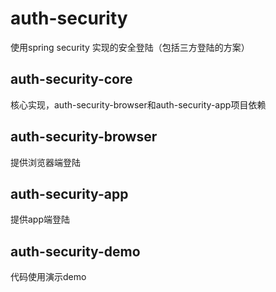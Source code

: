 # auth-security
使用spring security 实现的安全登陆（包括三方登陆的方案）

## auth-security-core
核心实现，auth-security-browser和auth-security-app项目依赖

## auth-security-browser
提供浏览器端登陆

## auth-security-app
提供app端登陆

## auth-security-demo
代码使用演示demo

